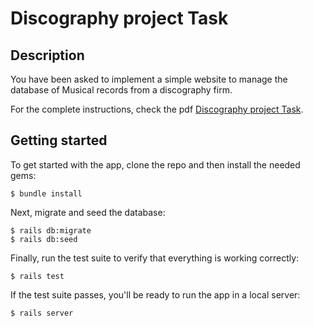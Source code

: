 # Discography project Task

## Description

You have been asked to implement a simple website to manage the database of Musical records from a discography firm.

For the complete instructions, check the pdf [Discography project Task](https://github.com/ailobe/discography_project/blob/master/Discography%20project%20Task.pdf).

## Getting started

To get started with the app, clone the repo and then install the needed gems:

```
$ bundle install
```

Next, migrate and seed the database:

```
$ rails db:migrate
$ rails db:seed
```

Finally, run the test suite to verify that everything is working correctly:

```
$ rails test
```

If the test suite passes, you'll be ready to run the app in a local server:

```
$ rails server
```
